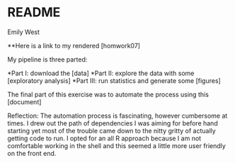 README
================
Emily West

**Here is a link to my rendered [homwork07]

My pipeline is three parted:
 
 *Part I: download the [data]
 *Part II: explore the data with some [exploratory analysis]
 *Part III: run statistics and generate some [figures]


The final part of this exercise was to automate the process using this [document]

Reflection: The automation process is fascinating, however cumbersome at times. I drew out the path of dependencies I was aiming for before hand starting yet most of the trouble came down to the nitty gritty of actually getting code to run. I opted for an all R approach because I am not comfortable working in the shell and this seemed a little more user friendly on the front end.

 
 